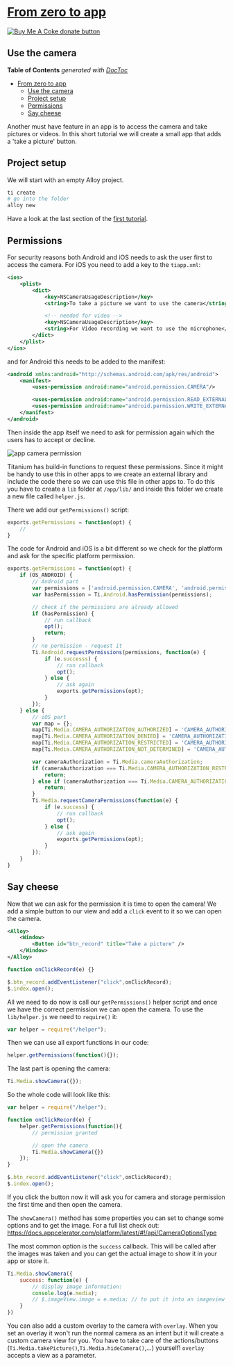 # [From zero to app](https://fromzerotoapp.com)

<span class="badge-buymeacoffee"><a href="https://www.buymeacoffee.com/miga" title="donate"><img src="https://img.shields.io/badge/buy%20me%20a%20coke-donate-orange.svg" alt="Buy Me A Coke donate button" /></a></span>

## Use the camera

<!-- START doctoc generated TOC please keep comment here to allow auto update -->
<!-- DON'T EDIT THIS SECTION, INSTEAD RE-RUN doctoc TO UPDATE -->
**Table of Contents**  *generated with [DocToc](https://github.com/thlorenz/doctoc)*

- [From zero to app](#from-zero-to-app)
  - [Use the camera](#use-the-camera)
  - [Project setup](#project-setup)
  - [Permissions](#permissions)
  - [Say cheese](#say-cheese)

<!-- END doctoc generated TOC please keep comment here to allow auto update -->

Another must have feature in an app is to access the camera and take pictures or videos. In this short tutorial we will create a small app that adds a 'take a picture' button.

## Project setup

We will start with an empty Alloy project.
```bash
ti create
# go into the folder
alloy new
```
Have a look at the last section of the [first tutorial](./first_app.md#create-a-new---clean-project).


## Permissions

For security reasons both Android and iOS needs to ask the user first to access the camera. For iOS you need to add a key to the `tiapp.xml`:

```xml
<ios>
	<plist>
		<dict>
			<key>NSCameraUsageDescription</key>
			<string>To take a picture we want to use the camera</string>

			<!-- needed for video -->
			<key>NSCameraUsageDescription</key>
			<string>For Video recording we want to use the microphone</string>
		</dict>
	</plist>
</ios>
```

and for Android this needs to be added to the manifest:
```xml
<android xmlns:android="http://schemas.android.com/apk/res/android">
	<manifest>
		<uses-permission android:name="android.permission.CAMERA"/>

		<uses-permission android:name="android.permission.READ_EXTERNAL_STORAGE"/>
		<uses-permission android:name="android.permission.WRITE_EXTERNAL_STORAGE"/>
	</manifest>
</android>
```

Then inside the app itself we need to ask for permission again which the users has to accept or decline.

![app camera permission](images/camera_permission.png)

Titanium has build-in functions to request these permissions. Since it might be handy to use this in other apps to we create an external library and include the code there so we can use this file in other apps to. To do this you have to create a `lib` folder at `/app/lib/` and inside this folder we create a new file called `helper.js`.

There we add our `getPermissions()` script:
```javascript
exports.getPermissions = function(opt) {
	//
}
```

The code for Android and iOS is a bit different so we check for the platform and ask for the specific platform permission.


```javascript
exports.getPermissions = function(opt) {
	if (OS_ANDROID) {
		// Android part
		var permissions = ['android.permission.CAMERA', 'android.permission.READ_EXTERNAL_STORAGE'];
		var hasPermission = Ti.Android.hasPermission(permissions);

		// check if the permissions are already allowed
		if (hasPermission) {
			// run callback
			opt();
			return;
		}
		// no permission - request it
		Ti.Android.requestPermissions(permissions, function(e) {
			if (e.successs) {
				// run callback
				opt();
			} else {
				// ask again
				exports.getPermissions(opt);
			}
		});
	} else {
		// iOS part
		var map = {};
		map[Ti.Media.CAMERA_AUTHORIZATION_AUTHORIZED] = 'CAMERA_AUTHORIZATION_AUTHORIZED';
		map[Ti.Media.CAMERA_AUTHORIZATION_DENIED] = 'CAMERA_AUTHORIZATION_DENIED';
		map[Ti.Media.CAMERA_AUTHORIZATION_RESTRICTED] = 'CAMERA_AUTHORIZATION_RESTRICTED';
		map[Ti.Media.CAMERA_AUTHORIZATION_NOT_DETERMINED] = 'CAMERA_AUTHORIZATION_NOT_DETERMINED';

		var cameraAuthorization = Ti.Media.cameraAuthorization;
		if (cameraAuthorization === Ti.Media.CAMERA_AUTHORIZATION_RESTRICTED) {
			return;
		} else if (cameraAuthorization === Ti.Media.CAMERA_AUTHORIZATION_DENIED) {
			return;
		}
		Ti.Media.requestCameraPermissions(function(e) {
			if (e.success) {
				// run callback
				opt();
			} else {
				// ask again
				exports.getPermissions(opt);
			}
		});
	}
}
```

## Say cheese

Now that we can ask for the permission it is time to open the camera! We add a simple button to our view and add a `click` event to it so we can open the camera.

```xml
<Alloy>
	<Window>
		<Button id="btn_record" title="Take a picture" />
	</Window>
</Alloy>
```

```javascript
function onClickRecord(e) {}

$.btn_record.addEventListener("click",onClickRecord);
$.index.open();
```

All we need to do now is call our `getPermissions()` helper script and once we have the correct permission we can open the camera. To use the `lib/helper.js` we need to `require()` it:

```javascript
var helper = require("/helper");
```

Then we can use all export functions in our code:
```javascript
helper.getPermissions(function(){});
```

The last part is opening the camera:
```javascript
Ti.Media.showCamera({});
```

So the whole code will look like this:
```javascript
var helper = require("/helper");

function onClickRecord(e) {
	helper.getPermissions(function(){
		// permission granted

		// open the camera
		Ti.Media.showCamera({})
	});
}

$.btn_record.addEventListener("click",onClickRecord);
$.index.open();
```

If you click the button now it will ask you for camera and storage permission the first time and then open the camera.

The `showCamera()` method has some properties you can set to change some options and to get the image. For a full list check out: https://docs.appcelerator.com/platform/latest/#!/api/CameraOptionsType

The most common option is the `success` callback. This will be called after the images was taken and you can get the actual image to show it in your app or store it.

```javascript
Ti.Media.showCamera({
	success: function(e) {
		// display image information:
		console.log(e.media);
		// $.imageView.image = e.media;	// to put it into an imageview
	}
})
```

You can also add a custom overlay to the camera with `overlay`. When you set an overlay it won't run the normal camera as an intent but it will create a custom camera view for you. You have to take care of the actions/buttons (`Ti.Media.takePicture()`,`Ti.Media.hideCamera()`,...) yourself! `overlay` accepts a view as a parameter.
